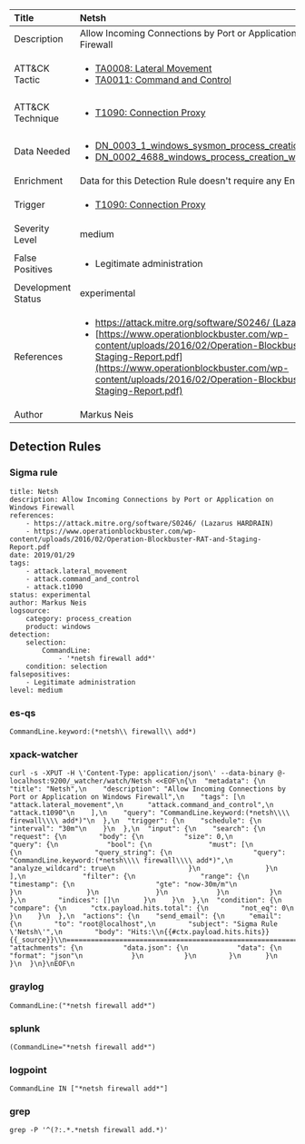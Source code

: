 | Title                | Netsh                                                                                                                                                 |
|:---------------------|:------------------------------------------------------------------------------------------------------------------------------------------------------------|
| Description          | Allow Incoming Connections by Port or Application on Windows Firewall                                                                                                                                           |
| ATT&amp;CK Tactic    |  <ul><li>[TA0008: Lateral Movement](https://attack.mitre.org/tactics/TA0008)</li><li>[TA0011: Command and Control](https://attack.mitre.org/tactics/TA0011)</li></ul>  |
| ATT&amp;CK Technique | <ul><li>[T1090: Connection Proxy](https://attack.mitre.org/techniques/T1090)</li></ul>  |
| Data Needed          | <ul><li>[DN_0003_1_windows_sysmon_process_creation](../Data_Needed/DN_0003_1_windows_sysmon_process_creation.md)</li><li>[DN_0002_4688_windows_process_creation_with_commandline](../Data_Needed/DN_0002_4688_windows_process_creation_with_commandline.md)</li></ul>  |
| Enrichment           |  Data for this Detection Rule doesn't require any Enrichments.  |
| Trigger              | <ul><li>[T1090: Connection Proxy](../Triggers/T1090.md)</li></ul>  |
| Severity Level       | medium |
| False Positives      | <ul><li>Legitimate administration</li></ul>  |
| Development Status   | experimental |
| References           | <ul><li>[https://attack.mitre.org/software/S0246/ (Lazarus HARDRAIN)](https://attack.mitre.org/software/S0246/ (Lazarus HARDRAIN))</li><li>[https://www.operationblockbuster.com/wp-content/uploads/2016/02/Operation-Blockbuster-RAT-and-Staging-Report.pdf](https://www.operationblockbuster.com/wp-content/uploads/2016/02/Operation-Blockbuster-RAT-and-Staging-Report.pdf)</li></ul>  |
| Author               | Markus Neis |


## Detection Rules

### Sigma rule

```
title: Netsh 
description: Allow Incoming Connections by Port or Application on Windows Firewall
references:
    - https://attack.mitre.org/software/S0246/ (Lazarus HARDRAIN)
    - https://www.operationblockbuster.com/wp-content/uploads/2016/02/Operation-Blockbuster-RAT-and-Staging-Report.pdf
date: 2019/01/29
tags:
    - attack.lateral_movement
    - attack.command_and_control
    - attack.t1090 
status: experimental
author: Markus Neis
logsource:
    category: process_creation
    product: windows
detection:
    selection:
        CommandLine:
            - '*netsh firewall add*'
    condition: selection
falsepositives:
    - Legitimate administration
level: medium

```





### es-qs
    
```
CommandLine.keyword:(*netsh\\ firewall\\ add*)
```


### xpack-watcher
    
```
curl -s -XPUT -H \'Content-Type: application/json\' --data-binary @- localhost:9200/_watcher/watch/Netsh <<EOF\n{\n  "metadata": {\n    "title": "Netsh",\n    "description": "Allow Incoming Connections by Port or Application on Windows Firewall",\n    "tags": [\n      "attack.lateral_movement",\n      "attack.command_and_control",\n      "attack.t1090"\n    ],\n    "query": "CommandLine.keyword:(*netsh\\\\ firewall\\\\ add*)"\n  },\n  "trigger": {\n    "schedule": {\n      "interval": "30m"\n    }\n  },\n  "input": {\n    "search": {\n      "request": {\n        "body": {\n          "size": 0,\n          "query": {\n            "bool": {\n              "must": [\n                {\n                  "query_string": {\n                    "query": "CommandLine.keyword:(*netsh\\\\ firewall\\\\ add*)",\n                    "analyze_wildcard": true\n                  }\n                }\n              ],\n              "filter": {\n                "range": {\n                  "timestamp": {\n                    "gte": "now-30m/m"\n                  }\n                }\n              }\n            }\n          }\n        },\n        "indices": []\n      }\n    }\n  },\n  "condition": {\n    "compare": {\n      "ctx.payload.hits.total": {\n        "not_eq": 0\n      }\n    }\n  },\n  "actions": {\n    "send_email": {\n      "email": {\n        "to": "root@localhost",\n        "subject": "Sigma Rule \'Netsh\'",\n        "body": "Hits:\\n{{#ctx.payload.hits.hits}}{{_source}}\\n================================================================================\\n{{/ctx.payload.hits.hits}}",\n        "attachments": {\n          "data.json": {\n            "data": {\n              "format": "json"\n            }\n          }\n        }\n      }\n    }\n  }\n}\nEOF\n
```


### graylog
    
```
CommandLine:("*netsh firewall add*")
```


### splunk
    
```
(CommandLine="*netsh firewall add*")
```


### logpoint
    
```
CommandLine IN ["*netsh firewall add*"]
```


### grep
    
```
grep -P '^(?:.*.*netsh firewall add.*)'
```



